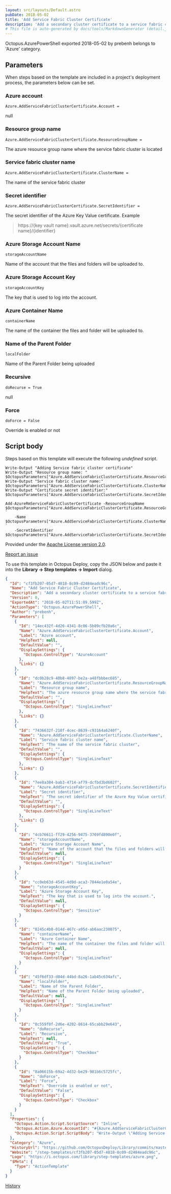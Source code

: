 ```yaml
---
layout: src/layouts/Default.astro
pubDate: 2018-05-02
title: 'Add Service Fabric Cluster Certificate'
description: 'Add a secondary cluster certificate to a service fabric cluster using an existing azure key vault certificate.'
# This file is auto-generated by docs/tools/MarkdownGenerator (detail.js)
---
```


Octopus.AzurePowerShell exported 2018-05-02 by prebenh belongs to 'Azure' category.

## Parameters

When steps based on the template are included in a project's deployment process, the parameters below can be set.


<div class="param">

### Azure account

`Azure.AddServiceFabricClusterCertificate.Account = `

null

</div>
        
<div class="param">

### Resource group name

`Azure.AddServiceFabricClusterCertificate.ResourceGroupName = `

The azure resource group name where the service fabric cluster is located

</div>
        
<div class="param">

### Service fabric cluster name

`Azure.AddServiceFabricClusterCertificate.ClusterName = `

The name of the service fabric cluster

</div>
        
<div class="param">

### Secret identifier

`Azure.AddServiceFabricClusterCertificate.SecretIdentifier = `

The secret identifier of the Azure Key Value certificate.
Example
> https://{key vault name}.vault.azure.net/secrets/{certificate name}/{identifier}

</div>
        
<div class="param">

### Azure Storage Account Name

`storageAccountName`

Name of the account that the files and folders will be uploaded to.

</div>
        
<div class="param">

### Azure Storage Account Key

`storageAccountKey`

The key that is used to log into the account.

</div>
        
<div class="param">

### Azure Container Name

`containerName`

The name of the container the files and folder will be uploaded to.

</div>
        
<div class="param">

### Name of the Parent Folder

`localFolder`

Name of the Parent Folder being uploaded

</div>
        
<div class="param">

### Recursive

`doRecurse = True`

null

</div>
        
<div class="param">

### Force

`doForce = False`

Override is enabled or not

</div>
        

## Script body

Steps based on this template will execute the following *undefined* script.

```undefined
Write-Output "Adding Service fabric cluster certificate"
Write-Output "Resource group name: " $OctopusParameters["Azure.AddServiceFabricClusterCertificate.ResourceGroupName"]
Write-Output "Service fabric cluster name:" $OctopusParameters["Azure.AddServiceFabricClusterCertificate.ClusterName"]
Write-Output "Certificate secret identifier:" $OctopusParameters["Azure.AddServiceFabricClusterCertificate.SecretIdentifier"]

Add-AzureRmServiceFabricClusterCertificate -ResourceGroupName $OctopusParameters["Azure.AddServiceFabricClusterCertificate.ResourceGroupName"] `
	-Name $OctopusParameters["Azure.AddServiceFabricClusterCertificate.ClusterName"] `
    -SecretIdentifier $OctopusParameters["Azure.AddServiceFabricClusterCertificate.SecretIdentifier"]
```

Provided under the [Apache License version 2.0](https://github.com/OctopusDeploy/Library/blob/master/LICENSE.txt).

[Report an issue](https://github.com/OctopusDeploy/Library/issues/new?assignees=&labels=&projects=&template=bug-report.yml&title=Issue%20with%20Add%20Service%20Fabric%20Cluster%20Certificate&step-template=Add%20Service%20Fabric%20Cluster%20Certificate)

<div class="get-json">

To use this template in Octopus Deploy, copy the JSON below and paste it into the **Library → Step templates → Import** dialog.

```json
{
  "Id": "cf3fb207-05d7-4818-8c09-d2484eadc96c",
  "Name": "Add Service Fabric Cluster Certificate",
  "Description": "Add a secondary cluster certificate to a service fabric cluster using an existing azure key vault certificate.",
  "Version": 0,
  "ExportedAt": "2018-05-02T11:51:09.599Z",
  "ActionType": "Octopus.AzurePowerShell",
  "Author": "prebenh",
  "Parameters": [
    {
      "Id": "14ec432f-4d26-4341-8c06-5b89cfb20a6c",
      "Name": "Azure.AddServiceFabricClusterCertificate.Account",
      "Label": "Azure account",
      "HelpText": null,
      "DefaultValue": "",
      "DisplaySettings": {
        "Octopus.ControlType": "AzureAccount"
      },
      "Links": {}
    },
    {
      "Id": "dc0b28c9-40b8-4897-be2a-a48fbbbec685",
      "Name": "Azure.AddServiceFabricClusterCertificate.ResourceGroupName",
      "Label": "Resource group name",
      "HelpText": "The azure resource group name where the service fabric cluster is located",
      "DefaultValue": "",
      "DisplaySettings": {
        "Octopus.ControlType": "SingleLineText"
      },
      "Links": {}
    },
    {
      "Id": "7436632f-210f-4cec-8639-c93164a6240f",
      "Name": "Azure.AddServiceFabricClusterCertificate.ClusterName",
      "Label": "Service fabric cluster name",
      "HelpText": "The name of the service fabric cluster",
      "DefaultValue": "",
      "DisplaySettings": {
        "Octopus.ControlType": "SingleLineText"
      },
      "Links": {}
    },
    {
      "Id": "7ee8a384-bab3-4714-af79-dcfbd3bd602f",
      "Name": "Azure.AddServiceFabricClusterCertificate.SecretIdentifier",
      "Label": "Secret identifier",
      "HelpText": "The secret identifier of the Azure Key Value certificate.\nExample\n> https://{key vault name}.vault.azure.net/secrets/{certificate name}/{identifier}",
      "DefaultValue": "",
      "DisplaySettings": {
        "Octopus.ControlType": "SingleLineText"
      },
      "Links": {}
    },
    {
      "Id": "4cb76611-ff29-4256-9475-3769fd890e0f",
      "Name": "storageAccountName",
      "Label": "Azure Storage Account Name",
      "HelpText": "Name of the account that the files and folders will be uploaded to.",
      "DefaultValue": null,
      "DisplaySettings": {
        "Octopus.ControlType": "SingleLineText"
      }
    },
    {
      "Id": "cc0eb63d-4545-4d9d-aca3-7844e1e0a54e",
      "Name": "storageAccountKey",
      "Label": "Azure Storage Account Key",
      "HelpText": "The key that is used to log into the account.",
      "DefaultValue": null,
      "DisplaySettings": {
        "Octopus.ControlType": "Sensitive"
      }
    },
    {
      "Id": "8245c4b0-014d-467c-a95d-ab6aac230075",
      "Name": "containerName",
      "Label": "Azure Container Name",
      "HelpText": "The name of the container the files and folder will be uploaded to.",
      "DefaultValue": null,
      "DisplaySettings": {
        "Octopus.ControlType": "SingleLineText"
      }
    },
    {
      "Id": "45f6df33-d04d-44bd-8a26-1ab45c634afc",
      "Name": "localFolder",
      "Label": "Name of the Parent Folder",
      "HelpText": "Name of the Parent Folder being uploaded",
      "DefaultValue": null,
      "DisplaySettings": {
        "Octopus.ControlType": "SingleLineText"
      }
    },
    {
      "Id": "8c559f0f-2d6e-4202-8614-65cabb29e643",
      "Name": "doRecurse",
      "Label": "Recursive",
      "HelpText": null,
      "DefaultValue": "True",
      "DisplaySettings": {
        "Octopus.ControlType": "Checkbox"
      }
    },
    {
      "Id": "8a06615b-69a2-4d32-be29-981b6c5725fc",
      "Name": "doForce",
      "Label": "Force",
      "HelpText": "Override is enabled or not",
      "DefaultValue": "False",
      "DisplaySettings": {
        "Octopus.ControlType": "Checkbox"
      }
    }
  ],
  "Properties": {
    "Octopus.Action.Script.ScriptSource": "Inline",
    "Octopus.Action.Azure.AccountId": "#{Azure.AddServiceFabricClusterCertificate.Account}",
    "Octopus.Action.Script.ScriptBody": "Write-Output \"Adding Service fabric cluster certificate\"\nWrite-Output \"Resource group name: \" $OctopusParameters[\"Azure.AddServiceFabricClusterCertificate.ResourceGroupName\"]\nWrite-Output \"Service fabric cluster name:\" $OctopusParameters[\"Azure.AddServiceFabricClusterCertificate.ClusterName\"]\nWrite-Output \"Certificate secret identifier:\" $OctopusParameters[\"Azure.AddServiceFabricClusterCertificate.SecretIdentifier\"]\n\nAdd-AzureRmServiceFabricClusterCertificate -ResourceGroupName $OctopusParameters[\"Azure.AddServiceFabricClusterCertificate.ResourceGroupName\"] `\n\t-Name $OctopusParameters[\"Azure.AddServiceFabricClusterCertificate.ClusterName\"] `\n    -SecretIdentifier $OctopusParameters[\"Azure.AddServiceFabricClusterCertificate.SecretIdentifier\"]"
  },
  "Category": "Azure",
  "HistoryUrl": "https://github.com/OctopusDeploy/Library/commits/master/step-templates//opt/buildagent/work/75443764cd38076d/step-templates/azure-add-service-fabric-cluster-certificate.json",
  "Website": "/step-templates/cf3fb207-05d7-4818-8c09-d2484eadc96c",
  "Logo": "https://i.octopus.com/library/step-templates/azure.png",
  "$Meta": {
    "Type": "ActionTemplate"
  }
}
```

[History](https://github.com/OctopusDeploy/Library/commits/master/step-templates/https://github.com/OctopusDeploy/Library/commits/master/step-templates//opt/buildagent/work/75443764cd38076d/step-templates/azure-add-service-fabric-cluster-certificate.json)

</div>
